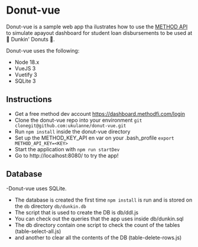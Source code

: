 # Donut-vue

Donut-vue is a sample web app tha ilustrates how to use the [METHOD API](https://docs.methodfi.com/api) to simulate apayout dashboard for student loan disbursements to be used at 🍩 Dunkin' Donuts 🍩.

Donut-vue uses the following:

- Node 18.x
- VueJS 3
- Vuetify 3
- SQLite 3

## Instructions

- Get a free method dev account https://dashboard.methodfi.com/login
- Clone the donut-vue repo into your environment `git clonegit@github.com:ukulanne/donut-vue.git`
- Run `npm install` inside the donut-vue directory
- Set up the METHOD_KEY_API en var on your .bash_profile `export METHOD_API_KEY=<KEY>`
- Start the application with `npm run startDev`
- Go to http://localhost:8080/ to try the app!

## Database

-Donut-vue uses SQLite. 
- The database is created the first time `npm install` is run and is stored on the `db` directory `db/dunkin.db` 
- The script that is used to create the DB is db/ddl.js
- You can check out the queries that the app uses inside db/dunkin.sql
- The db directory contain one script to check the count of the tables (table-select-all.js) 
- and another to clear all the contents of the DB (table-delete-rows.js)
